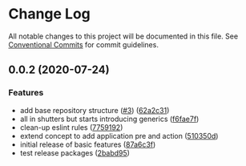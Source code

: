 # Change Log

All notable changes to this project will be documented in this file.
See [Conventional Commits](https://conventionalcommits.org) for commit guidelines.

## 0.0.2 (2020-07-24)


### Features

* add base repository structure ([#3](https://github.com/cabiri-io/sls-pipe/issues/3)) ([62a2c31](https://github.com/cabiri-io/sls-pipe/commit/62a2c312f227f5c79149ee97f20c303ea50e4578))
* all in shutters but starts introducing generics ([f6fae7f](https://github.com/cabiri-io/sls-pipe/commit/f6fae7f3ec2e20f1388f1674b44e711244c16eda))
* clean-up eslint rules ([7759192](https://github.com/cabiri-io/sls-pipe/commit/775919230ee3ed8cdb6b93c5d0ed69fe3a658da9))
* extend concept to add application pre and action ([510350d](https://github.com/cabiri-io/sls-pipe/commit/510350d8776bc9b6474ae080d388a1258996e771))
* initial release of basic features ([87a6c3f](https://github.com/cabiri-io/sls-pipe/commit/87a6c3f171f000740eb9fa13576337055418e705))
* test release packages ([2babd95](https://github.com/cabiri-io/sls-pipe/commit/2babd95b61fe6f283b0419341c5fa10fe14929bc))

